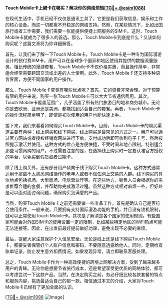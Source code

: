 **Touch Mobile卡上網卡在哪买？解决你的网络烦恼[[TG💪+ @esim1088](https://t.me/s/esim1088)]**

在现代生活中，手机已经不仅仅是通讯工具了，它更是我们获取信息、娱乐和工作的核心设备。而这一切都离不开稳定的网络支持。然而，在某些情况下，比如出国旅行或者工作需要，我们需要一张能提供便捷上网服务的SIM卡。这时，Touch Mobile卡就成为了很多人的首选。那么，Touch Mobile卡到底是什么？又该如何购买呢？这篇文章将为你详细解答。

首先，让我们来了解一下Touch Mobile卡。Touch Mobile卡是一种专为国际漫游设计的预付费SIM卡，用户可以在全球多个国家和地区使用其提供的数据流量服务。相比传统的漫游套餐，Touch Mobile卡不仅价格实惠，而且操作简单，非常适合经常需要跨国交流或出差的人士使用。此外，Touch Mobile卡还支持多种语言界面，方便不同国家的用户操作。

那么，Touch Mobile卡究竟有哪些优点呢？首先，它的资费非常合理。对于预算有限的用户来说，购买一张Touch Mobile卡可以大大节省通信费用。其次，Touch Mobile卡覆盖范围广，几乎涵盖了所有热门旅游目的地和商务城市。无论你是去欧洲、亚洲还是美洲，都能找到适合自己的套餐。再者，Touch Mobile卡的操作流程简单明了，即使是初次使用的用户也能快速上手。

接下来，我们来看看如何购买Touch Mobile卡。目前，Touch Mobile卡的购买渠道主要有两种：线上购买和线下购买。线上购买是最常见的方式之一。用户可以通过官方网站或者授权经销商网站进行下单，支付成功后即可收到电子卡号，然后按照提示激活并使用。这种方式的优点是方便快捷，不受时间和地点限制，特别适合那些习惯网购的用户。不过需要注意的是，在选择线上购买时一定要认准官方授权的平台，以免买到假货或者过期卡。

除了线上购买外，还有部分用户倾向于线下购买Touch Mobile卡。这种方式通常适用于那些不太熟悉网络操作的老年人或者不信任网上交易的人群。线下购买的具体地点包括机场、大型商场、电信营业厅等。在这些地方，销售人员会根据你的需求推荐合适的套餐，并帮助你完成激活过程。虽然这种方式相对麻烦一些，但好处是可以面对面咨询问题，确保购买到满意的产品。

当然，购买Touch Mobile卡之前还需要做一些准备工作。首先是确认自己是否符合使用条件。一般来说，只要拥有支持国际漫游功能的手机，并且没有锁机限制，就可以正常使用Touch Mobile卡。其次是了解清楚各个国家的使用规则。有些国家可能会对外国SIM卡的使用设置一定的限制，比如某些特定地区的WiFi热点可能无法连接等。因此，在出发前最好提前做好功课，避免出现不必要的麻烦。

最后，提醒大家注意保护个人信息安全。无论是线上还是线下购买Touch Mobile卡，都要妥善保管好个人账户信息和密码，不要随意透露给他人。同时，定期检查账单记录，防止发生意外扣费情况。如果发现异常，请立即联系客服处理。

总之，Touch Mobile卡作为一种高效便捷的跨境上网解决方案，受到了越来越多用户的青睐。无论你是想要节省旅行成本，还是希望享受更优质的网络体验，都可以考虑尝试一下这款产品。当然，在决定购买之前，务必仔细比较各款套餐的特点和服务内容，挑选最适合自己的那一款。相信通过本文的介绍，大家对Touch Mobile卡已经有了更加全面的认识。

[[TG💪+ @esim1088](https://t.me/s/esim1088) ![Image](https://i.postimg.cc/4NQfJmqS/Snipaste-2025-05-13-00-14-12.png)]